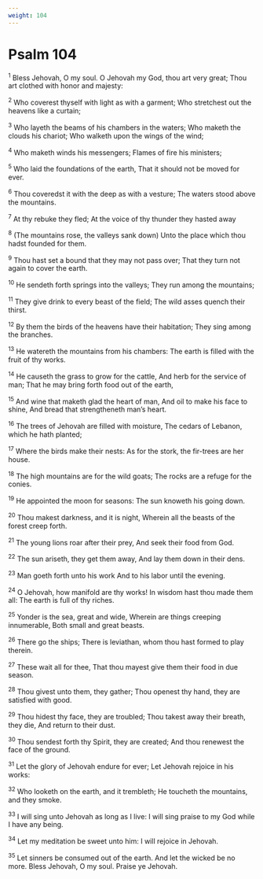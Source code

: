 ```yaml
---
weight: 104
---
```


# Psalm 104

<sup>1</sup> Bless Jehovah, O my soul. O Jehovah my God, thou art very great; Thou art clothed with honor and majesty: 

<sup>2</sup> Who coverest thyself with light as with a garment; Who stretchest out the heavens like a curtain; 

<sup>3</sup> Who layeth the beams of his chambers in the waters; Who maketh the clouds his chariot; Who walketh upon the wings of the wind; 

<sup>4</sup> Who maketh winds his messengers; Flames of fire his ministers; 

<sup>5</sup> Who laid the foundations of the earth, That it should not be moved for ever. 

<sup>6</sup> Thou coveredst it with the deep as with a vesture; The waters stood above the mountains. 

<sup>7</sup> At thy rebuke they fled; At the voice of thy thunder they hasted away 

<sup>8</sup> (The mountains rose, the valleys sank down) Unto the place which thou hadst founded for them. 

<sup>9</sup> Thou hast set a bound that they may not pass over; That they turn not again to cover the earth. 

<sup>10</sup> He sendeth forth springs into the valleys; They run among the mountains; 

<sup>11</sup> They give drink to every beast of the field; The wild asses quench their thirst. 

<sup>12</sup> By them the birds of the heavens have their habitation; They sing among the branches. 

<sup>13</sup> He watereth the mountains from his chambers: The earth is filled with the fruit of thy works. 

<sup>14</sup> He causeth the grass to grow for the cattle, And herb for the service of man; That he may bring forth food out of the earth, 

<sup>15</sup> And wine that maketh glad the heart of man, And oil to make his face to shine, And bread that strengtheneth man’s heart. 

<sup>16</sup> The trees of Jehovah are filled with moisture, The cedars of Lebanon, which he hath planted; 

<sup>17</sup> Where the birds make their nests: As for the stork, the fir-trees are her house. 

<sup>18</sup> The high mountains are for the wild goats; The rocks are a refuge for the conies. 

<sup>19</sup> He appointed the moon for seasons: The sun knoweth his going down. 

<sup>20</sup> Thou makest darkness, and it is night, Wherein all the beasts of the forest creep forth. 

<sup>21</sup> The young lions roar after their prey, And seek their food from God. 

<sup>22</sup> The sun ariseth, they get them away, And lay them down in their dens. 

<sup>23</sup> Man goeth forth unto his work And to his labor until the evening. 

<sup>24</sup> O Jehovah, how manifold are thy works! In wisdom hast thou made them all: The earth is full of thy riches. 

<sup>25</sup> Yonder is the sea, great and wide, Wherein are things creeping innumerable, Both small and great beasts. 

<sup>26</sup> There go the ships; There is leviathan, whom thou hast formed to play therein. 

<sup>27</sup> These wait all for thee, That thou mayest give them their food in due season. 

<sup>28</sup> Thou givest unto them, they gather; Thou openest thy hand, they are satisfied with good. 

<sup>29</sup> Thou hidest thy face, they are troubled; Thou takest away their breath, they die, And return to their dust. 

<sup>30</sup> Thou sendest forth thy Spirit, they are created; And thou renewest the face of the ground. 

<sup>31</sup> Let the glory of Jehovah endure for ever; Let Jehovah rejoice in his works: 

<sup>32</sup> Who looketh on the earth, and it trembleth; He toucheth the mountains, and they smoke. 

<sup>33</sup> I will sing unto Jehovah as long as I live: I will sing praise to my God while I have any being. 

<sup>34</sup> Let my meditation be sweet unto him: I will rejoice in Jehovah. 

<sup>35</sup> Let sinners be consumed out of the earth. And let the wicked be no more. Bless Jehovah, O my soul. Praise ye Jehovah. 



